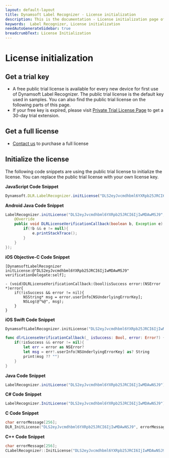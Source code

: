 ```yaml
---
layout: default-layout
title: Dynamsoft Label Recognizer - License initialization
description: This is the documentation - License initialization page of Dynamsoft Label Recognizer.
keywords:  Label Recognizer, License initialization
needAutoGenerateSidebar: true
breadcrumbText: License Initialization
---
```


# License initialization

## Get a trial key

- A free public trial license is available for every new device for first use of Dynamsoft Label Recognizer. The public trial license is the default key used in samples. You can also find the public trial license on the following parts of this page.
- If your free key is expired, please visit <a href="https://www.dynamsoft.com/customer/license/trialLicense?product=dlr&utm_source=docs" target="_blank">Private Trial License Page</a> to get a 30-day trial extension.

## Get a full license

- [Contact us](https://www.dynamsoft.com/company/contact/)  to purchase a full license

## Initialize the license

The following code snippets are using the public trial license to initialize the license. You can replace the public trial license with your own license key.

**JavaScript Code Snippet**

```javascript
Dynamsoft.DLR.LabelRecognizer.initLicense("DLS2eyJvcmdhbml6YXRpb25JRCI6IjIwMDAwNSJ9");
```
      
**Android Java Code Snippet**

```java
LabelRecognizer.initLicense("DLS2eyJvcmdhbml6YXRpb25JRCI6IjIwMDAwMSJ9", new DLRLicenseVerificationListener() {
    @Override
    public void DLRLicenseVerificationCallback(boolean b, Exception e) {
        if(!b && e != null){
            e.printStackTrace();
        }
    }
});
```

**iOS Objective-C Code Snippet**

```objc
[DynamsoftLabelRecognizer initLicense:@"DLS2eyJvcmdhbml6YXRpb25JRCI6IjIwMDAwMSJ9" verificationDelegate:self];

- (void)DLRLicenseVerificationCallback:(bool)isSuccess error:(NSError *)error{
    if(!isSuccess && error != nil){
        NSString* msg = error.userInfo[NSUnderlyingErrorKey];
        NSLog(@"%@", msg);
    }
}
```

**iOS Swift Code Snippet**

```swift
DynamsoftLabelRecognizer.initLicense("DLS2eyJvcmdhbml6YXRpb25JRCI6IjIwMDAwMSJ9",verificationDelegate:self)

func dlrLicenseVerificationCallback(_ isSuccess: Bool, error: Error?) {
    if(!isSuccess && error != nil){
        let err = error as NSError?
        let msg = err!.userInfo[NSUnderlyingErrorKey] as? String
        print(msg ?? "")
    }
}
```

**Java Code Snippet**

```java
LabelRecognizer.initLicense("DLS2eyJvcmdhbml6YXRpb25JRCI6IjIwMDAwNSJ9");
```
    
**C# Code Snippet**

```csharp
LabelRecognizer.InitLicense("DLS2eyJvcmdhbml6YXRpb25JRCI6IjIwMDAwNSJ9");
```
    
**C Code Snippet**

```c
char errorMessage[256];
DLR_InitLicense("DLS2eyJvcmdhbml6YXRpb25JRCI6IjIwMDAwNSJ9", errorMessage, 256);
```

**C++ Code Snippet**

```cpp
char errorMessage[256];
CLabelRecognizer::InitLicense("DLS2eyJvcmdhbml6YXRpb25JRCI6IjIwMDAwNSJ9", errorMessage, 256);
```


